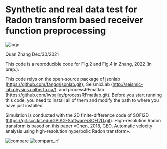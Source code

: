 # Synthetic and real data test for Radon transform based receiver function preprocessing 
![logo](https://user-images.githubusercontent.com/97296586/148636639-2e19b033-0dc5-41ca-bd5d-b8a727240a3f.png)

Quan Zhang Dec/30/2021

This code is a reproducible code for Fig.2 and Fig.4 in Zhang, 2022 (in prep.).

This code relys on the open-source package of jsonlab (https://github.com/fangq/jsonlab.git), SeismicLab (http://seismic-lab.physics.ualberta.ca/), and processRFmatlab (https://github.com/iwbailey/processRFmatlab.git). Before you start running this code, you need to install all of them and modify the path to where you have just installed.

Simulation is conducted with the 2D finite-difference code of SOFI2D (https://git.scc.kit.edu/GPIAG-Software/SOFI2D.git). High-resolution Radon transform is based on this paper «Chen, 2018, GEO, Automatic velocity analysis using high-resolution hyperbolic Radon transform».

![compare](https://user-images.githubusercontent.com/97296586/148637570-5abce4bc-36dd-48dc-a8cf-dae22e2cfded.png)
![compare_rf](https://user-images.githubusercontent.com/97296586/148637573-2944c9c1-90d8-42f0-8300-c4a206b3115d.png)
